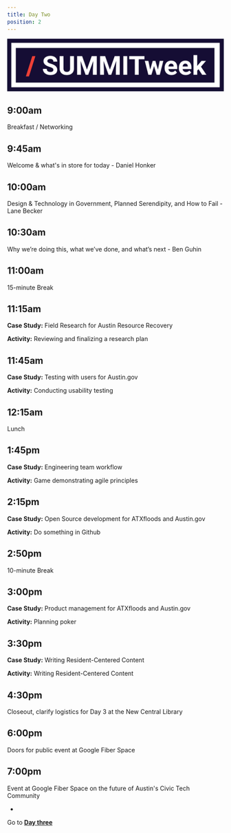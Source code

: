 ```yaml
---
title: Day Two
position: 2
---
```


![summitweek-logo.jpg](/assets/img/projects/SUMMITweek-Winter-2018/summitweek-logo.jpg)


## 9:00am

Breakfast / Networking


## 9:45am

Welcome & what's in store for today - Daniel Honker


## 10:00am

Design & Technology in Government, Planned Serendipity, and How to Fail - Lane Becker


## 10:30am

Why we’re doing this, what we’ve done, and what’s next - Ben Guhin


## 11:00am 

15-minute Break


## 11:15am 

**Case Study:** Field Research for Austin Resource Recovery

**Activity:** Reviewing and finalizing a research plan


## 11:45am

**Case Study:** Testing with users for Austin.gov

**Activity:** Conducting usability testing


## 12:15am

Lunch 


## 1:45pm

**Case Study:** Engineering team workflow

**Activity:** Game demonstrating agile principles


## 2:15pm

**Case Study:** Open Source development for ATXfloods and Austin.gov

**Activity:** Do something in Github


## 2:50pm

10-minute Break


## 3:00pm

**Case Study:** Product management for ATXfloods and Austin.gov

**Activity:** Planning poker


## 3:30pm

**Case Study:** Writing Resident-Centered Content

**Activity:** Writing Resident-Centered Content


## 4:30pm

Closeout, clarify logistics for Day 3 at the New Central Library


## 6:00pm

Doors for public event at Google Fiber Space


## 7:00pm

Event at Google Fiber Space on the future of Austin's Civic Tech Community


-

Go to **[Day three](http://projects.austintexas.io/projects/SUMMITweek-Winter-2018/days/day-three/)**


